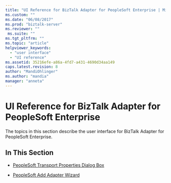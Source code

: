 ```yaml
---
title: "UI Reference for BizTalk Adapter for PeopleSoft Enterprise | Microsoft Docs"
ms.custom: ""
ms.date: "06/08/2017"
ms.prod: "biztalk-server"
ms.reviewer: ""
 ms.suite: ""
ms.tgt_pltfrm: ""
ms.topic: "article"
helpviewer_keywords: 
  - "user interface"
  - "UI reference"
ms.assetid: 35216efe-a86a-4fd7-a431-4690d34aa149
caps.latest.revision: 8
author: "MandiOhlinger"
ms.author: "mandia"
manager: "anneta"
---
```

# UI Reference for BizTalk Adapter for PeopleSoft Enterprise
The topics in this section describe the user interface for BizTalk Adapter for PeopleSoft Enterprise.  
  
## In This Section  
  
-   [PeopleSoft Transport Properties Dialog Box](../core/peoplesoft-transport-properties-dialog-box.md)  
  
-   [PeopleSoft Add Adapter Wizard](../core/peoplesoft-add-adapter-wizard.md)
